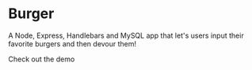 # Burger
A Node, Express, Handlebars and MySQL app that let's users input their favorite burgers and then devour them!

Check out the demo 